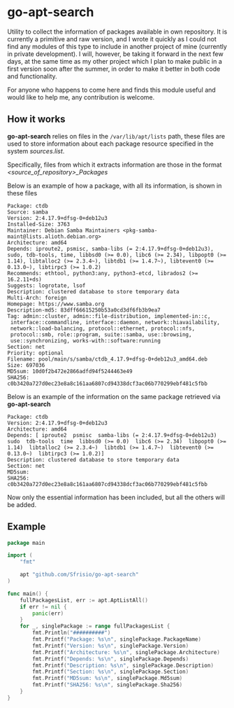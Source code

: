 # go-apt-search

Utility to collect the information of packages available in own repository.
It is currently a primitive and raw version, and I wrote it quickly as I could not find any modules of this type to include in another project of mine (currently in private development).
I will, however, be taking it forward in the next few days, at the same time as my other project which I plan to make public in a first version soon after the summer, in order to make it better in both code and functionality.

For anyone who happens to come here and finds this module useful and would like to help me, any contribution is welcome.

## How it works

**go-apt-search** relies on files in the `/var/lib/apt/lists` path, these files are used to store information about each package resource specified in the system *sources.list*.

Specifically, files from which it extracts information are those in the format *<source_of_repository>_Packages*

Below is an example of how a package, with all its information, is shown in these files

```
Package: ctdb
Source: samba
Version: 2:4.17.9+dfsg-0+deb12u3
Installed-Size: 3763
Maintainer: Debian Samba Maintainers <pkg-samba-maint@lists.alioth.debian.org>
Architecture: amd64
Depends: iproute2, psmisc, samba-libs (= 2:4.17.9+dfsg-0+deb12u3), sudo, tdb-tools, time, libbsd0 (>= 0.0), libc6 (>= 2.34), libpopt0 (>= 1.14), libtalloc2 (>= 2.3.4~), libtdb1 (>= 1.4.7~), libtevent0 (>= 0.13.0~), libtirpc3 (>= 1.0.2)
Recommends: ethtool, python3:any, python3-etcd, librados2 (>= 16.2.11+ds)
Suggests: logrotate, lsof
Description: clustered database to store temporary data
Multi-Arch: foreign
Homepage: https://www.samba.org
Description-md5: 83dff66615250b53a0cd3df6fb3b9ea7
Tag: admin::cluster, admin::file-distribution, implemented-in::c,
 interface::commandline, interface::daemon, network::hiavailability,
 network::load-balancing, protocol::ethernet, protocol::nfs,
 protocol::smb, role::program, suite::samba, use::browsing,
 use::synchronizing, works-with::software:running
Section: net
Priority: optional
Filename: pool/main/s/samba/ctdb_4.17.9+dfsg-0+deb12u3_amd64.deb
Size: 697036
MD5sum: 10d0f2b472e2866adfd94f5244463e49
SHA256: c0b3420a727d0ec23e8a8c161aa6807cd94338dcf3ac06b770299ebf481c5fbb
```

Below is an example of the information on the same package retrieved via **go-apt-search**

```
Package: ctdb
Version: 2:4.17.9+dfsg-0+deb12u3 
Architecture: amd64
Depends: [ iproute2  psmisc  samba-libs (= 2:4.17.9+dfsg-0+deb12u3)  sudo  tdb-tools  time  libbsd0 (>= 0.0)  libc6 (>= 2.34)  libpopt0 (>= 1.14)  libtalloc2 (>= 2.3.4~)  libtdb1 (>= 1.4.7~)  libtevent0 (>= 0.13.0~)  libtirpc3 (>= 1.0.2)]
Description: clustered database to store temporary data
Section: net
MD5sum:  
SHA256: c0b3420a727d0ec23e8a8c161aa6807cd94338dcf3ac06b770299ebf481c5fbb
```

Now only the essential information has been included, but all the others will be added.

## Example

```go
package main

import (
	"fmt"

	apt "github.com/Sfrisio/go-apt-search"
)

func main() {
	fullPackagesList, err := apt.AptListAll()
	if err != nil {
		panic(err)
	}
	for _, singlePackage := range fullPackagesList {
		fmt.Println("##########")
		fmt.Printf("Package: %s\n", singlePackage.PackageName)
		fmt.Printf("Version: %s\n", singlePackage.Version)
		fmt.Printf("Architecture: %s\n", singlePackage.Architecture)
		fmt.Printf("Depends: %s\n", singlePackage.Depends)
		fmt.Printf("Description: %s\n", singlePackage.Description)
		fmt.Printf("Section: %s\n", singlePackage.Section)
		fmt.Printf("MD5sum: %s\n", singlePackage.Md5sum)
		fmt.Printf("SHA256: %s\n", singlePackage.Sha256)
	}
}
```